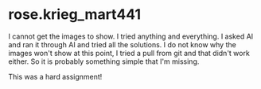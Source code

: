 # rose.krieg_mart441
 I cannot get the images to show. I tried anything and everything. I asked AI and ran it through AI and tried all the solutions. I do not know why the images won't show at this point, I tried a pull from git and that didn't work either. So it is probably something simple that I'm missing. 

 This was a hard assignment!
